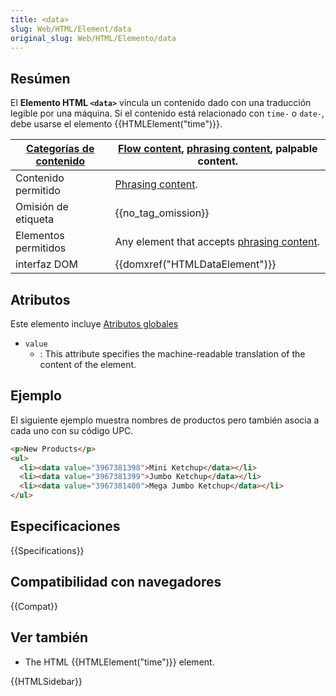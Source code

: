 ```yaml
---
title: <data>
slug: Web/HTML/Element/data
original_slug: Web/HTML/Elemento/data
---
```


## Resúmen

El **Elemento HTML `<data>`** vincula un contenido dado con una traducción legible por una máquina. Si el contenido está relacionado con `time-` o `date-`, debe usarse el elemento {{HTMLElement("time")}}.

| [Categorías de contenido](/es/docs/HTML/Content_categories) | [Flow content](/es/docs/HTML/Content_categories#Flow_content), [phrasing content](/es/docs/HTML/Content_categories#Phrasing_content), palpable content. |
| ----------------------------------------------------------- | ------------------------------------------------------------------------------------------------------------------------------------------------------- |
| Contenido permitido                                         | [Phrasing content](/es/docs/HTML/Content_categories#Phrasing_content).                                                                                  |
| Omisión de etiqueta                                         | {{no_tag_omission}}                                                                                                                                     |
| Elementos permitidos                                        | Any element that accepts [phrasing content](/es/docs/HTML/Content_categories#Phrasing_content).                                                         |
| interfaz DOM                                                | {{domxref("HTMLDataElement")}}                                                                                                                          |

## Atributos

Este elemento incluye [Atributos globales](/es/docs/HTML/Global_attributes)

- `value`
  - : This attribute specifies the machine-readable translation of the content of the element.

## Ejemplo

El siguiente ejemplo muestra nombres de productos pero también asocia a cada uno con su código UPC.

```html
<p>New Products</p>
<ul>
  <li><data value="3967381398">Mini Ketchup</data></li>
  <li><data value="3967381399">Jumbo Ketchup</data></li>
  <li><data value="3967381400">Mega Jumbo Ketchup</data></li>
</ul>
```

## Especificaciones

{{Specifications}}

## Compatibilidad con navegadores

{{Compat}}

## Ver también

- The HTML {{HTMLElement("time")}} element.

{{HTMLSidebar}}
